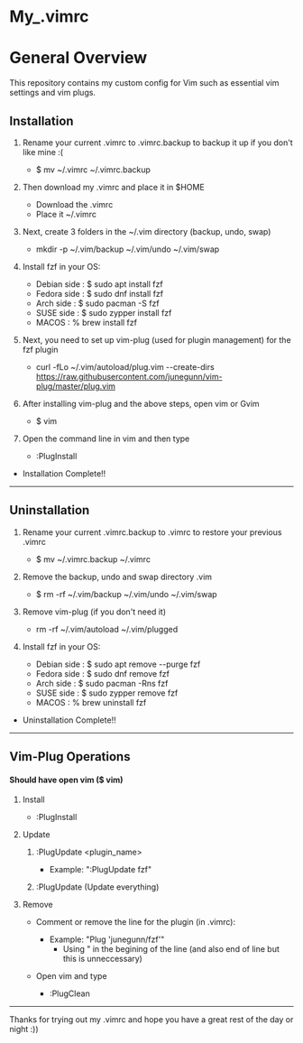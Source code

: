 # My_.vimrc 

# General Overview

This repository contains my custom config for Vim such as essential vim settings and vim plugs.

## Installation

1. Rename your current .vimrc to .vimrc.backup to backup it up if you don't like mine :(
	- $ mv ~/.vimrc ~/.vimrc.backup

2. Then download my .vimrc and place it in $HOME
	- Download the .vimrc
	- Place it ~/.vimrc

3. Next, create 3 folders in the ~/.vim directory (backup, undo, swap)
	- mkdir -p ~/.vim/backup ~/.vim/undo ~/.vim/swap

4. Install fzf in your OS:
	- Debian side : $ sudo apt install fzf
	- Fedora side : $ sudo dnf install fzf
	- Arch side   : $ sudo pacman -S fzf
	- SUSE side	  : $ sudo zypper install fzf
	- MACOS		  : % brew install fzf

5. Next, you need to set up vim-plug (used for plugin management) for the fzf plugin
	- curl -fLo ~/.vim/autoload/plug.vim --create-dirs \
  https://raw.githubusercontent.com/junegunn/vim-plug/master/plug.vim

6. After installing vim-plug and the above steps, open vim or Gvim
	- $ vim

7. Open the command line in vim and then type
	- :PlugInstall

- Installation Complete!!

--------------------------------------------------------------------------------------------------

## Uninstallation

1. Rename your current .vimrc.backup to .vimrc to restore your previous .vimrc 
    - $ mv ~/.vimrc.backup ~/.vimrc

2. Remove the backup, undo and swap directory .vim
    - $ rm -rf ~/.vim/backup ~/.vim/undo ~/.vim/swap

3. Remove vim-plug (if you don't need it)
    - rm -rf ~/.vim/autoload ~/.vim/plugged

4. Install fzf in your OS:                                                                          
    - Debian side : $ sudo apt remove --purge fzf                                                          
    - Fedora side : $ sudo dnf remove fzf                                                          
    - Arch side   : $ sudo pacman -Rns fzf                                                    
    - SUSE side   : $ sudo zypper remove fzf                                                       
    - MACOS       : % brew uninstall fzf

- Uninstallation Complete!!

--------------------------------------------------------------------------------------------------

## Vim-Plug Operations

#### Should have open vim ($ vim)

1. Install
    - :PlugInstall 

2. Update
    1. :PlugUpdate <plugin_name>
        - Example: ":PlugUpdate fzf"

    2. :PlugUpdate (Update everything)

3. Remove
    - Comment or remove the line for the plugin (in .vimrc):
        - Example: "Plug 'junegunn/fzf'"
            - Using " in the begining of the line (and also end of line but this is unneccessary)

    - Open vim and type
        - :PlugClean

--------------------------------------------------------------------------------------------------

Thanks for trying out my .vimrc and hope you have a great rest of the day or night :))
